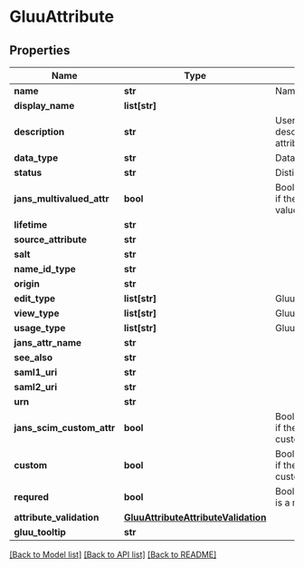 # GluuAttribute

## Properties
Name | Type | Description | Notes
------------ | ------------- | ------------- | -------------
**name** | **str** | Name of the attribute. | 
**display_name** | **list[str]** |  | 
**description** | **str** | User friendly descriptive detail of attribute. | [optional] 
**data_type** | **str** | Data Type of attribute. | 
**status** | **str** | Distinguished Name | 
**jans_multivalued_attr** | **bool** | Boolean value indicating if the attribute is multi-value | [optional] 
**lifetime** | **str** |  | [optional] 
**source_attribute** | **str** |  | [optional] 
**salt** | **str** |  | [optional] 
**name_id_type** | **str** |  | [optional] 
**origin** | **str** |  | [optional] 
**edit_type** | **list[str]** | GluuUserRole | [optional] 
**view_type** | **list[str]** | GluuUserRole | [optional] 
**usage_type** | **list[str]** | GluuAttributeUsageType | [optional] 
**jans_attr_name** | **str** |  | [optional] 
**see_also** | **str** |  | [optional] 
**saml1_uri** | **str** |  | [optional] 
**saml2_uri** | **str** |  | [optional] 
**urn** | **str** |  | [optional] 
**jans_scim_custom_attr** | **bool** | Boolean value indicating if the attribute is a SCIM custom attribute | [optional] 
**custom** | **bool** | Boolean value indicating if the attribute is a custom attribute | [optional] 
**requred** | **bool** | Boolean value indicating is a mandatory attribute | [optional] 
**attribute_validation** | [**GluuAttributeAttributeValidation**](GluuAttributeAttributeValidation.md) |  | [optional] 
**gluu_tooltip** | **str** |  | [optional] 

[[Back to Model list]](../README.md#documentation-for-models) [[Back to API list]](../README.md#documentation-for-api-endpoints) [[Back to README]](../README.md)

